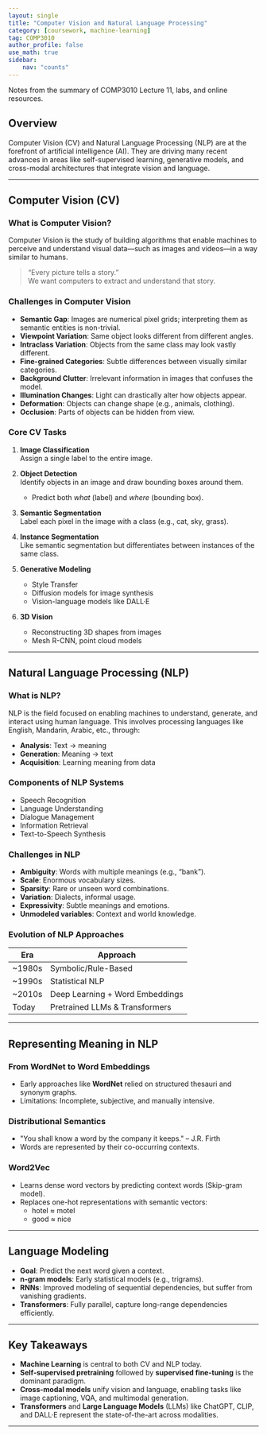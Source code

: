 ```yaml
---
layout: single
title: "Computer Vision and Natural Language Processing"
category: [coursework, machine-learning]
tag: COMP3010
author_profile: false
use_math: true
sidebar:
    nav: "counts"
---
```


Notes from the summary of COMP3010 Lecture 11, labs, and online resources.

## Overview

Computer Vision (CV) and Natural Language Processing (NLP) are at the forefront of artificial intelligence (AI). They are driving many recent advances in areas like self-supervised learning, generative models, and cross-modal architectures that integrate vision and language.

---

## Computer Vision (CV)

### What is Computer Vision?

Computer Vision is the study of building algorithms that enable machines to perceive and understand visual data—such as images and videos—in a way similar to humans.

> “Every picture tells a story.”  
We want computers to extract and understand that story.

### Challenges in Computer Vision

- **Semantic Gap**: Images are numerical pixel grids; interpreting them as semantic entities is non-trivial.
- **Viewpoint Variation**: Same object looks different from different angles.
- **Intraclass Variation**: Objects from the same class may look vastly different.
- **Fine-grained Categories**: Subtle differences between visually similar categories.
- **Background Clutter**: Irrelevant information in images that confuses the model.
- **Illumination Changes**: Light can drastically alter how objects appear.
- **Deformation**: Objects can change shape (e.g., animals, clothing).
- **Occlusion**: Parts of objects can be hidden from view.

### Core CV Tasks

1. **Image Classification**  
   Assign a single label to the entire image.

2. **Object Detection**  
   Identify objects in an image and draw bounding boxes around them.
   - Predict both *what* (label) and *where* (bounding box).

3. **Semantic Segmentation**  
   Label each pixel in the image with a class (e.g., cat, sky, grass).

4. **Instance Segmentation**  
   Like semantic segmentation but differentiates between instances of the same class.

5. **Generative Modeling**  
   - Style Transfer  
   - Diffusion models for image synthesis  
   - Vision-language models like DALL·E

6. **3D Vision**  
   - Reconstructing 3D shapes from images
   - Mesh R-CNN, point cloud models

---

## Natural Language Processing (NLP)

### What is NLP?

NLP is the field focused on enabling machines to understand, generate, and interact using human language. This involves processing languages like English, Mandarin, Arabic, etc., through:

- **Analysis**: Text → meaning
- **Generation**: Meaning → text
- **Acquisition**: Learning meaning from data

### Components of NLP Systems

- Speech Recognition
- Language Understanding
- Dialogue Management
- Information Retrieval
- Text-to-Speech Synthesis

### Challenges in NLP

- **Ambiguity**: Words with multiple meanings (e.g., “bank”).
- **Scale**: Enormous vocabulary sizes.
- **Sparsity**: Rare or unseen word combinations.
- **Variation**: Dialects, informal usage.
- **Expressivity**: Subtle meanings and emotions.
- **Unmodeled variables**: Context and world knowledge.

### Evolution of NLP Approaches

| Era          | Approach                    |
|--------------|-----------------------------|
| ~1980s       | Symbolic/Rule-Based         |
| ~1990s       | Statistical NLP             |
| ~2010s       | Deep Learning + Word Embeddings |
| Today        | Pretrained LLMs & Transformers |

---

## Representing Meaning in NLP

### From WordNet to Word Embeddings

- Early approaches like **WordNet** relied on structured thesauri and synonym graphs.
- Limitations: Incomplete, subjective, and manually intensive.

### Distributional Semantics

- "You shall know a word by the company it keeps." – J.R. Firth
- Words are represented by their co-occurring contexts.

### Word2Vec

- Learns dense word vectors by predicting context words (Skip-gram model).
- Replaces one-hot representations with semantic vectors:
  - hotel ≈ motel
  - good ≈ nice

---

## Language Modeling

- **Goal**: Predict the next word given a context.
- **n-gram models**: Early statistical models (e.g., trigrams).
- **RNNs**: Improved modeling of sequential dependencies, but suffer from vanishing gradients.
- **Transformers**: Fully parallel, capture long-range dependencies efficiently.

---

## Key Takeaways

- **Machine Learning** is central to both CV and NLP today.
- **Self-supervised pretraining** followed by **supervised fine-tuning** is the dominant paradigm.
- **Cross-modal models** unify vision and language, enabling tasks like image captioning, VQA, and multimodal generation.
- **Transformers** and **Large Language Models** (LLMs) like ChatGPT, CLIP, and DALL·E represent the state-of-the-art across modalities.

---